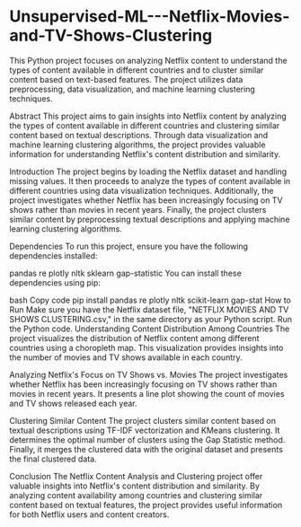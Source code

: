 # Unsupervised-ML---Netflix-Movies-and-TV-Shows-Clustering

This Python project focuses on analyzing Netflix content to understand the types of content available in different countries and to cluster similar content based on text-based features. The project utilizes data preprocessing, data visualization, and machine learning clustering techniques.

Abstract
This project aims to gain insights into Netflix content by analyzing the types of content available in different countries and clustering similar content based on textual descriptions. Through data visualization and machine learning clustering algorithms, the project provides valuable information for understanding Netflix's content distribution and similarity.

Introduction
The project begins by loading the Netflix dataset and handling missing values. It then proceeds to analyze the types of content available in different countries using data visualization techniques. Additionally, the project investigates whether Netflix has been increasingly focusing on TV shows rather than movies in recent years. Finally, the project clusters similar content by preprocessing textual descriptions and applying machine learning clustering algorithms.

Dependencies
To run this project, ensure you have the following dependencies installed:

pandas
re
plotly
nltk
sklearn
gap-statistic
You can install these dependencies using pip:

bash
Copy code
pip install pandas re plotly nltk scikit-learn gap-stat
How to Run
Make sure you have the Netflix dataset file, "NETFLIX MOVIES AND TV SHOWS CLUSTERING.csv," in the same directory as your Python script.
Run the Python code.
Understanding Content Distribution Among Countries
The project visualizes the distribution of Netflix content among different countries using a choropleth map. This visualization provides insights into the number of movies and TV shows available in each country.

Analyzing Netflix's Focus on TV Shows vs. Movies
The project investigates whether Netflix has been increasingly focusing on TV shows rather than movies in recent years. It presents a line plot showing the count of movies and TV shows released each year.

Clustering Similar Content
The project clusters similar content based on textual descriptions using TF-IDF vectorization and KMeans clustering. It determines the optimal number of clusters using the Gap Statistic method. Finally, it merges the clustered data with the original dataset and presents the final clustered data.

Conclusion
The Netflix Content Analysis and Clustering project offer valuable insights into Netflix's content distribution and similarity. By analyzing content availability among countries and clustering similar content based on textual features, the project provides useful information for both Netflix users and content creators.
